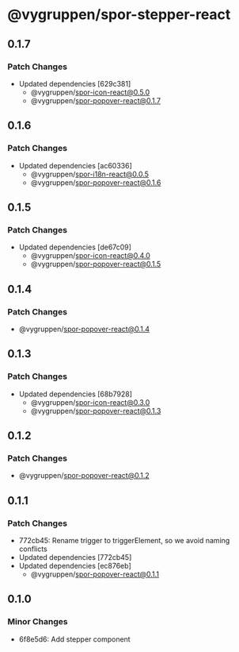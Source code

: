 # @vygruppen/spor-stepper-react

## 0.1.7

### Patch Changes

- Updated dependencies [629c381]
  - @vygruppen/spor-icon-react@0.5.0
  - @vygruppen/spor-popover-react@0.1.7

## 0.1.6

### Patch Changes

- Updated dependencies [ac60336]
  - @vygruppen/spor-i18n-react@0.0.5
  - @vygruppen/spor-popover-react@0.1.6

## 0.1.5

### Patch Changes

- Updated dependencies [de67c09]
  - @vygruppen/spor-icon-react@0.4.0
  - @vygruppen/spor-popover-react@0.1.5

## 0.1.4

### Patch Changes

- @vygruppen/spor-popover-react@0.1.4

## 0.1.3

### Patch Changes

- Updated dependencies [68b7928]
  - @vygruppen/spor-icon-react@0.3.0
  - @vygruppen/spor-popover-react@0.1.3

## 0.1.2

### Patch Changes

- @vygruppen/spor-popover-react@0.1.2

## 0.1.1

### Patch Changes

- 772cb45: Rename trigger to triggerElement, so we avoid naming conflicts
- Updated dependencies [772cb45]
- Updated dependencies [ec876eb]
  - @vygruppen/spor-popover-react@0.1.1

## 0.1.0

### Minor Changes

- 6f8e5d6: Add stepper component
